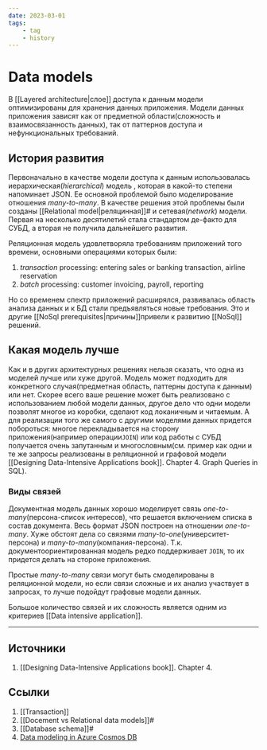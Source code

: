 ```yaml
---
date: 2023-03-01
tags:
    - tag
    - history
---
```


# Data models

В [[Layered architecture|слое]] доступа к данным модели оптимизированы для хранения данных приложения. Модели данных приложения зависят как от предметной области(сложность и взаимосвязанность данных), так от паттернов доступа и нефункциональных требований.

## История развития

Первоначально в качестве модели доступа к данным использовалась иерархическая(*hierarchical*) модель , которая в какой-то степени напоминает JSON. Ее основной проблемой было моделирование отношения *many-to-many*. В качестве решения этой проблемы были созданы [[Relational model|реляцинная]]# и сетевая(*network*) модели. Первая на несколько десятилетий стала стандартом де-факто для СУБД, а вторая не получила дальнейшего развития.

Реляционная модель удовлетворяла требованиям приложений того времени, основными операциями которых были:

1. *transaction* processing: entering sales or banking transaction, airline reservation
1. *batch* processing: customer invoicing, payroll, reporting

Но со временем спектр приложений расширялся, развивалась область анализа данных и к БД стали предъявляться новые требования. Это и другие [[NoSql prerequisites|причины]]привели к развитию [[NoSql]] решений.

## Какая модель лучше

Как и в других архитектурных решениях нельзя сказать, что одна из моделей лучше или хуже другой. Модель может подходить для конкретного случая(предметная область, паттерны доступа к данным) или нет. Скорее всего ваше решение может быть реализовано с использованием любой модели данных, другое дело что одни модели позволят многое из коробки, сделают код локаничным и читаемым. А для реализации того же самого с другими моделями данных придется побороться: многое перекладывается на сторону приложения(например операции```JOIN```) или код работы с СУБД получается очень запутанным и многословным(см. пример как одни и те же запросы реализованы в реляционной и графовой модели [[Designing Data-Intensive Applications book]]. Chapter 4. Graph Queries in SQL).

### Виды связей

Документная модель данных хорошо моделирует связь *one-to-many*(персона-список интересов), что решается включением списка в состав документа. Весь формат JSON построен на отношении *one-to-many*. Хуже обстоят дела со связями *many-to-one*(университет-персона) и *many-to-many*(компания-персона). Т.к. документоориентированная модель редко поддерживает ```JOIN```, то их придется делать на стороне приложения.

Простые *many-to-many* связи могут быть смоделированы в реляционной модели, но если связи сложные и их анализ участвует в запросах, то лучше подойдут графовые модели данных.

Большое количество связей и их сложность является одним из критериев [[Data intensive application]].

---

## Источники

1. [[Designing Data-Intensive Applications book]]. Chapter 4.

## Ссылки

1. [[Transaction]]
1. [[Docement vs Relational data models]]#
1. [[Database schema]]#
1. [Data modeling in Azure Cosmos DB](https://learn.microsoft.com/en-us/azure/cosmos-db/nosql/modeling-data)
